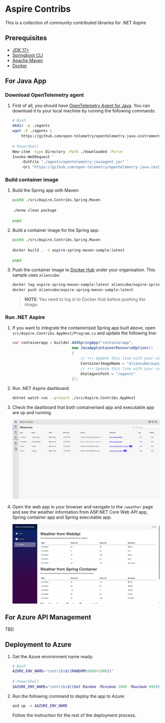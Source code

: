 # Aspire Contribs

This is a collection of community contributed libraries for .NET Aspire

## Prerequisites

- [JDK 17+](https://learn.microsoft.com/java/openjdk/download)
- [Springboot CLI](https://docs.spring.io/spring-boot/installing.html#getting-started.installing.cli)
- [Apache Maven](https://maven.apache.org)
- [Docker](https://docs.docker.com/get-docker/)

## For Java App

### Download OpenTelemetry agent

1. First of all, you should have [OpenTelemetry Agent for Java](https://opentelemetry.io/docs/zero-code/java/agent/). You can download it to your local machine by running the following commands:

    ```bash
    # Bash
    mkdir -p ./agents
    wget -P ./agents \
        https://github.com/open-telemetry/opentelemetry-java-instrumentation/releases/latest/download/opentelemetry-javaagent.jar
    
    # PowerShell
    New-item -type Directory -Path ./downloaded -Force
    Invoke-WebRequest `
        -OutFile "./agents/opentelemetry-javaagent.jar" `
        -Uri "https://github.com/open-telemetry/opentelemetry-java-instrumentation/releases/latest/download/opentelemetry-javaagent.jar"
    ```

### Build container image

1. Build the Spring app with Maven:

    ```bash
    pushd ./src/Aspire.Contribs.Spring.Maven

    ./mvnw clean package

    popd
    ```

1. Build a container image for the Spring app:

    ```bash
    pushd ./src/Aspire.Contribs.Spring.Maven

    docker build . -t aspire-spring-maven-sample:latest

    popd
    ```

1. Push the container image to [Docker Hub](https://hub.docker.com) under your organisation. This sample uses `aliencube`:

    ```bash
    docker tag aspire-spring-maven-sample:latest aliencube/aspire-spring-maven-sample:latest
    docker push aliencube/aspire-spring-maven-sample:latest
    ```

   > **NOTE**: You need to log in to Docker Hub before pushing the image.

### Run .NET Aspire

1. If you want to integrate the containerised Spring app built above, open `src/Aspire.Contribs.AppHost/Program.cs` and update the following line:

    ```csharp
    var containerapp = builder.AddSpringApp("containerapp",
                               new JavaAppContainerResourceOptions()
                               {
                                   // ⬇️⬇️⬇️ Update this line with your container image
                                   ContainerImageName = "aliencube/aspire-spring-maven-sample",
                                   // ⬆️⬆️⬆️ Update this line with your container image
                                   OtelAgentPath = "/agents"
                               });
    ```

1. Run .NET Aspire dashboard:

    ```bash
    dotnet watch run --project ./src/Aspire.Contribs.AppHost
    ```

1. Check the dashboard that both containerised app and executable app are up and running.

    ![Aspire Dashboard](./images/dashboard.png)

1. Open the web app in your browser and navigate to the `/weather` page and see the weather information from ASP.NET Core Web API app, Spring container app and Spring executable app.

    ![Weather Page](./images/weather.png)

## For Azure API Management

TBD

## Deployment to Azure

1. Get the Azure environment name ready:

    ```bash
    # Bash
    AZURE_ENV_NAME="contribs$((RANDOM%9000+1000))"

    # PowerShell
    $AZURE_ENV_NAME="contribs$((Get-Random -Minimum 1000 -Maximum 9999))"
    ```

1. Run the following command to deploy the app to Azure:

    ```bash
    azd up -e $AZURE_ENV_NAME
    ```

   Follow the instruction for the rest of the deployment process.
